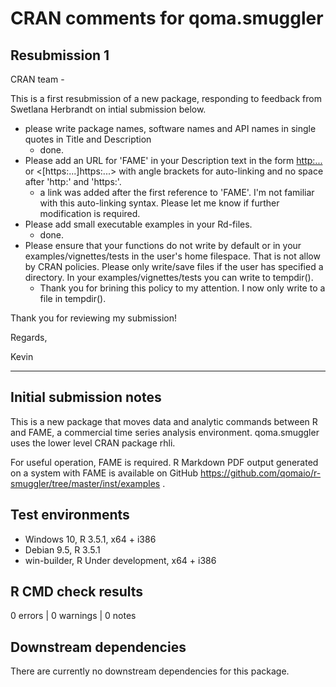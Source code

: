# CRAN comments for qoma.smuggler
## Resubmission 1
CRAN team -

This is a first resubmission of a new package, responding to feedback from Swetlana Herbrandt on intial submission below.

* please write package names, software names and API names in 
single quotes in Title and Description
    * done.
* Please add an URL for 'FAME' in your Description text in the form
<http:...> or <[https:...]https:...>
with angle brackets for auto-linking and no space after 'http:' and 
'https:'.
    * a link was added after the first reference to 'FAME'.  I'm not familiar with this auto-linking syntax.  Please let me know if further modification is required.
* Please add small executable examples in your Rd-files.
    * done.
* Please ensure that your functions do not write by default or in your 
examples/vignettes/tests in the user's home filespace. That is not allow 
by CRAN policies. Please only write/save files if the user has specified 
a directory. In your examples/vignettes/tests you can write to tempdir().
    * Thank you for brining this policy to my attention.  I now only write to a file in tempdir().

Thank you for reviewing my submission!

Regards,

Kevin

---

## Initial submission notes
This is a new package that moves data and analytic commands between R and FAME, a commercial time series analysis environment. qoma.smuggler uses the lower level CRAN package rhli.

For useful operation, FAME is required. 
R Markdown PDF output generated on a system with FAME is available on GitHub https://github.com/qomaio/r-smuggler/tree/master/inst/examples .

## Test environments
* Windows 10, R 3.5.1, x64 + i386
* Debian 9.5, R 3.5.1
* win-builder, R Under development, x64 + i386

## R CMD check results
0 errors | 0 warnings | 0 notes
    
## Downstream dependencies
There are currently no downstream dependencies for this package.